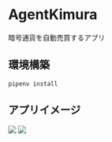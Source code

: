 # AgentKimura
暗号通貨を自動売買するアプリ
## 環境構築
```pipenv install```

## アプリイメージ
![](src/templates/images/appImage.png)
![](src/templates/images/appImage2.png)